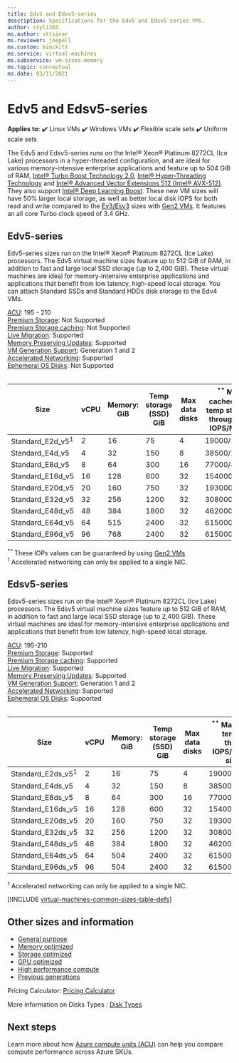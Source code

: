 ```yaml
---
title: Edv5 and Edsv5-series 
description: Specifications for the Edv5 and Edsv5-series VMs.
author: styli365
ms.author: sttsinar
ms.reviewer: joepell
ms.custom: mimckitt
ms.service: virtual-machines
ms.subservice: vm-sizes-memory
ms.topic: conceptual
ms.date: 03/11/2021
---
```


# Edv5 and Edsv5-series

**Applies to:** :heavy_check_mark: Linux VMs :heavy_check_mark: Windows VMs :heavy_check_mark: Flexible scale sets :heavy_check_mark: Uniform scale sets

The Edv5 and Edsv5-series runs on the Intel&reg; Xeon&reg; Platinum 8272CL (Ice Lake) processors in a hyper-threaded configuration, and are ideal for various memory-intensive enterprise applications and feature up to 504 GiB of RAM, [Intel&reg; Turbo Boost Technology 2.0](https://www.intel.com/content/www/us/en/architecture-and-technology/turbo-boost/turbo-boost-technology.html), [Intel&reg; Hyper-Threading Technology](https://www.intel.com/content/www/us/en/architecture-and-technology/hyper-threading/hyper-threading-technology.html) and [Intel&reg; Advanced Vector Extensions 512 (Intel&reg; AVX-512)](https://www.intel.com/content/www/us/en/architecture-and-technology/avx-512-overview.html). They also support [Intel&reg; Deep Learning Boost](https://software.intel.com/content/www/us/en/develop/topics/ai/deep-learning-boost.html). These new VM sizes will have 50% larger local storage, as well as better local disk IOPS for both read and write compared to the [Ev3/Esv3](./ev3-esv3-series.md) sizes with [Gen2 VMs](./generation-2.md). It features an all core Turbo clock speed of 3.4 GHz. 

## Edv5-series

Edv5-series sizes run on the Intel&reg; Xeon&reg; Platinum 8272CL (Ice Lake) processors. The Edv5 virtual machine sizes feature up to 512 GiB of RAM, in addition to fast and large local SSD storage (up to 2,400 GiB). These virtual machines are ideal for memory-intensive enterprise applications and applications that benefit from low latency, high-speed local storage. You can attach Standard SSDs and Standard HDDs disk storage to the Edv4 VMs. 

[ACU](acu.md): 195 - 210<br>
[Premium Storage](premium-storage-performance.md): Not Supported<br>
[Premium Storage caching](premium-storage-performance.md): Not Supported<br>
[Live Migration](maintenance-and-updates.md): Supported<br>
[Memory Preserving Updates](maintenance-and-updates.md): Supported<br>
[VM Generation Support](generation-2.md): Generation 1 and 2<br>
[Accelerated Networking](../virtual-network/create-vm-accelerated-networking-cli.md): Supported <br>
[Ephemeral OS Disks](ephemeral-os-disks.md): Not Supported <br>
<br>

| Size | vCPU | Memory: GiB | Temp storage (SSD) GiB | Max data disks | <sup>**</sup> Max cached and temp storage throughput: IOPS/MBps | Max NICs|Expected Network bandwidth (Mbps) |
|---|---|---|---|---|---|---|---|
| Standard_E2d_v5<sup>1</sup>  | 2  | 16  | 75   | 4  | 19000/120   | 2 | 1000  |
| Standard_E4d_v5              | 4  | 32  | 150  | 8  | 38500/242   | 2 | 2000  |
| Standard_E8d_v5              | 8  | 64  | 300  | 16 | 77000/485   | 4 | 4000  |
| Standard_E16d_v5             | 16 | 128 | 600  | 32 | 154000/968  | 8 | 8000  |
| Standard_E20d_v5             | 20 | 160 | 750  | 32 | 193000/1211 | 8 | 10000 |
| Standard_E32d_v5             | 32 | 256 | 1200 | 32 | 308000/1936 | 8 | 16000 |
| Standard_E48d_v5             | 48 | 384 | 1800 | 32 | 462000/2904 | 8 | 24000 |
| Standard_E64d_v5             | 64 | 515 | 2400 | 32 | 615000/3872 | 8 | 30000 |
| Standard_E96d_v5             | 96 | 768 | 2400 | 32 | 615000/3872 | 8 | 30000 |


<sup>**</sup> These IOPs values can be guaranteed by using [Gen2 VMs](generation-2.md)<br>
<sup>1</sup> Accelerated networking can only be applied to a single NIC.

## Edsv5-series

Edsv5-series sizes run on the Intel&reg; Xeon&reg; Platinum 8272CL (Ice Lake) processors. The Edsv5 virtual machine sizes feature up to 512 GiB of RAM, in addition to fast and large local SSD storage (up to 2,400 GiB). These virtual machines are ideal for memory-intensive enterprise applications and applications that benefit from low latency, high-speed local storage.

[ACU](acu.md): 195-210<br>
[Premium Storage](premium-storage-performance.md): Supported<br>
[Premium Storage caching](premium-storage-performance.md): Supported<br>
[Live Migration](maintenance-and-updates.md): Supported<br>
[Memory Preserving Updates](maintenance-and-updates.md): Supported<br>
[VM Generation Support](generation-2.md): Generation 1 and 2<br>
[Accelerated Networking](../virtual-network/create-vm-accelerated-networking-cli.md): Supported <br>
[Ephemeral OS Disks](ephemeral-os-disks.md): Supported <br>
<br>

| Size | vCPU | Memory: GiB | Temp storage (SSD) GiB | Max data disks | <sup>**</sup> Max cached and temp storage throughput: IOPS/MBps (cache size in GiB) | Max uncached disk throughput: IOPS/MBps | Max NICs|Expected Network bandwidth (Mbps) |
|---|---|---|---|---|---|---|---|---|
| Standard_E2ds_v5<sup>1</sup>  | 2  | 16  | 75   | 4  | 19000/120(50)     | 3200/48    | 2 | 1000  |
| Standard_E4ds_v5              | 4  | 32  | 150  | 8  | 38500/242(100)    | 6400/96    | 2 | 2000  |
| Standard_E8ds_v5              | 8  | 64  | 300  | 16 | 77000/485(200)    | 12800/192  | 4 | 4000  |
| Standard_E16ds_v5             | 16 | 128 | 600  | 32 | 154000/968(400)   | 25600/384  | 8 | 8000  |
| Standard_E20ds_v5             | 20 | 160 | 750  | 32 | 193000/1211(500)  | 32000/480  | 8 | 10000 |
| Standard_E32ds_v5             | 32 | 256 | 1200 | 32 | 308000/1936(800)  | 51200/768  | 8 | 16000 |
| Standard_E48ds_v5             | 48 | 384 | 1800 | 32 | 462000/2904(1200) | 76800/1152 | 8 | 24000 |
| Standard_E64ds_v5             | 64 | 504 | 2400 | 32 | 615000/3872(1600) | 80000/1200 | 8 | 30000 |
| Standard_E96ds_v5             | 96 | 504 | 2400 | 32 | 615000/3872(1600) | 80000/1200 | 8 | 30000 |

<sup>1</sup> Accelerated networking can only be applied to a single NIC.

[!INCLUDE [virtual-machines-common-sizes-table-defs](../../includes/virtual-machines-common-sizes-table-defs.md)]

## Other sizes and information

- [General purpose](sizes-general.md)
- [Memory optimized](sizes-memory.md)
- [Storage optimized](sizes-storage.md)
- [GPU optimized](sizes-gpu.md)
- [High performance compute](sizes-hpc.md)
- [Previous generations](sizes-previous-gen.md)

Pricing Calculator: [Pricing Calculator](https://azure.microsoft.com/pricing/calculator/)

More information on Disks Types : [Disk Types](./disks-types.md#ultra-disk)


## Next steps

Learn more about how [Azure compute units (ACU)](acu.md) can help you compare compute performance across Azure SKUs.
